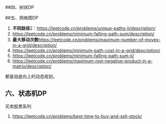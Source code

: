 ##四、树状DP







##五、网格图DP

1. **不同路径**2：https://leetcode.cn/problems/unique-paths-ii/description/
2. https://leetcode.cn/problems/minimum-falling-path-sum/description/
3. **最大移动次数**https://leetcode.cn/problems/maximum-number-of-moves-in-a-grid/description/
4. https://leetcode.cn/problems/minimum-path-cost-in-a-grid/description/
5. https://leetcode.cn/problems/minimum-falling-path-sum-ii/
6. https://leetcode.cn/problems/maximum-non-negative-product-in-a-matrix/description/

都是自底向上的动态规划。



## 六、状态机DP

买卖股票系列

1. https://leetcode.cn/problems/best-time-to-buy-and-sell-stock/

